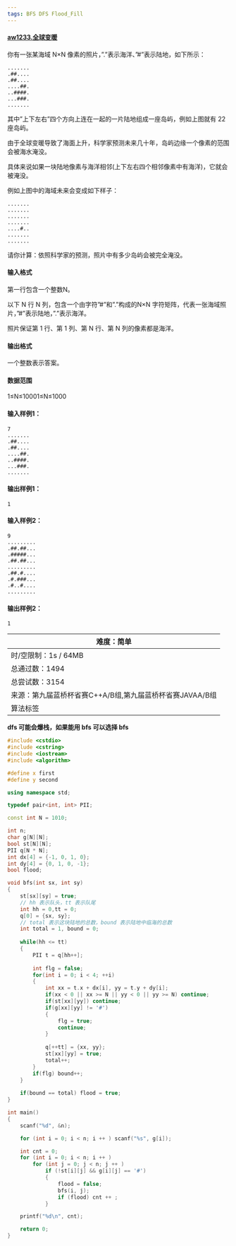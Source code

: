```yaml
---
tags: BFS DFS Flood_Fill
---
```




#### [aw1233.全球变暖](https://www.acwing.com/problem/content/1235/)



你有一张某海域 N×N 像素的照片，”.”表示海洋、”#”表示陆地，如下所示：

```
.......
.##....
.##....
....##.
..####.
...###.
.......
```

其中”上下左右”四个方向上连在一起的一片陆地组成一座岛屿，例如上图就有 22 座岛屿。

由于全球变暖导致了海面上升，科学家预测未来几十年，岛屿边缘一个像素的范围会被海水淹没。

具体来说如果一块陆地像素与海洋相邻(上下左右四个相邻像素中有海洋)，它就会被淹没。

例如上图中的海域未来会变成如下样子：

```
.......
.......
.......
.......
....#..
.......
.......
```

请你计算：依照科学家的预测，照片中有多少岛屿会被完全淹没。

#### 输入格式

第一行包含一个整数N。

以下 N 行 N 列，包含一个由字符”#”和”.”构成的N×N 字符矩阵，代表一张海域照片，”#”表示陆地，”.”表示海洋。

照片保证第 1 行、第 1 列、第 N 行、第 N 列的像素都是海洋。

#### 输出格式

一个整数表示答案。

#### 数据范围

1≤N≤10001≤N≤1000

#### 输入样例1：

```
7
.......
.##....
.##....
....##.
..####.
...###.
.......
```

#### 输出样例1：

```
1
```

#### 输入样例2：

```
9
.........
.##.##...
.#####...
.##.##...
.........
.##.#....
.#.###...
.#..#....
.........
```

#### 输出样例2：

```
1
```

| 难度：**简单**                                           |
| -------------------------------------------------------- |
| 时/空限制：1s / 64MB                                     |
| 总通过数：1494                                           |
| 总尝试数：3154                                           |
| 来源：第九届蓝桥杯省赛C++A/B组,第九届蓝桥杯省赛JAVAA/B组 |
| 算法标签                                                 |

**dfs 可能会爆栈，如果能用 bfs 可以选择 bfs**



```cpp
#include <cstdio>
#include <cstring>
#include <iostream>
#include <algorithm>

#define x first
#define y second

using namespace std;

typedef pair<int, int> PII;

const int N = 1010;

int n;
char g[N][N];
bool st[N][N];
PII q[N * N];
int dx[4] = {-1, 0, 1, 0};
int dy[4] = {0, 1, 0, -1};
bool flood;

void bfs(int sx, int sy)
{
    st[sx][sy] = true;
    // hh 表示队头，tt 表示队尾
    int hh = 0,tt = 0;
    q[0] = {sx, sy};
    // total 表示这块陆地的总数，bound 表示陆地中临海的总数
    int total = 1, bound = 0;
    
    while(hh <= tt)
    {
        PII t = q[hh++];
        
        int flg = false;
        for(int i = 0; i < 4; ++i)
        {
            int xx = t.x + dx[i], yy = t.y + dy[i];
            if(xx < 0 || xx >= N || yy < 0 || yy >= N) continue;
            if(st[xx][yy]) continue;
            if(g[xx][yy] != '#')
            {
                flg = true;
                continue;
            }
            
            q[++tt] = {xx, yy};
            st[xx][yy] = true;
            total++;
        }
        if(flg) bound++;
    }
    
    if(bound == total) flood = true;
}

int main()
{
    scanf("%d", &n);

    for (int i = 0; i < n; i ++ ) scanf("%s", g[i]);

    int cnt = 0;
    for (int i = 0; i < n; i ++ )
        for (int j = 0; j < n; j ++ )
            if (!st[i][j] && g[i][j] == '#')
            {
                flood = false;
                bfs(i, j);
                if (flood) cnt ++ ;
            }

    printf("%d\n", cnt);

    return 0;
}
```

